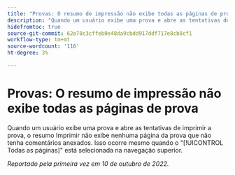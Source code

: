 ```yaml
---
title: "Provas: O resumo de impressão não exibe todas as páginas de prova"
description: "Quando um usuário exibe uma prova e abre as tentativas de imprimir a prova, o resumo Imprimir não exibe nenhuma página da prova que não tenha comentários anexados. Isso ocorre mesmo quando a opção Todas as páginas está selecionada na navegação superior."
hidefromtoc: true
source-git-commit: 62e78c3cffeb0e48da9cbdd917ddf717e8cb8cf1
workflow-type: tm+mt
source-wordcount: '116'
ht-degree: 3%

---
```



# Provas: O resumo de impressão não exibe todas as páginas de prova

<!--This article is on both WF and WFP TOCs-->

Quando um usuário exibe uma prova e abre as tentativas de imprimir a prova, o resumo Imprimir não exibe nenhuma página da prova que não tenha comentários anexados. Isso ocorre mesmo quando o &quot;[!UICONTROL Todas as páginas]&quot; está selecionada na navegação superior.

_Reportado pela primeira vez em 10 de outubro de 2022._

